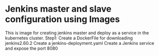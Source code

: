 # Jenkins master and slave configuration using Images
This is image for creating jenkins master and deploy as a service in the kubernetes cluster.
Step1: Create a DockerFile for downloading jenkins2.60.2
Create a jenkins-deployment.yaml
Create a Jenkins service and expose the port 8080
